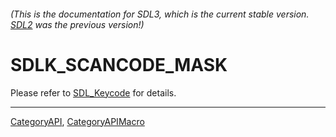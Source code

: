 ###### (This is the documentation for SDL3, which is the current stable version. [SDL2](https://wiki.libsdl.org/SDL2/) was the previous version!)
# SDLK_SCANCODE_MASK

Please refer to [SDL_Keycode](SDL_Keycode) for details.

----
[CategoryAPI](CategoryAPI), [CategoryAPIMacro](CategoryAPIMacro)

